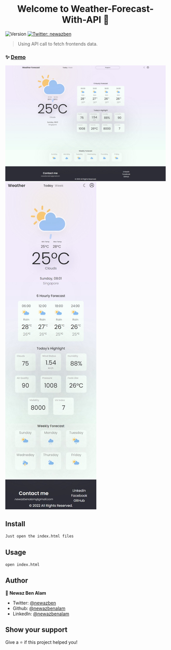 <h1 align="center">Welcome to Weather-Forecast-With-API 👋</h1>
<p>
  <img alt="Version" src="https://img.shields.io/badge/version-0.0.1-blue.svg?cacheSeconds=2592000" />
  <a href="https://twitter.com/newazben" target="_blank">
    <img alt="Twitter: newazben" src="https://img.shields.io/twitter/follow/newazben.svg?style=social" />
  </a>
</p>

> Using API call to fetch frontends data.

### ✨ [Demo](https://newazbenalam.github.io/Weather-Forecast-With-API/)
![alt text](https://github.com/newazbenalam/Weather-Forecast-With-API/blob/master/public/screenshot/Web%20capture_9-12-2022_19120_127.0.0.1.jpeg)
![alt text](https://github.com/newazbenalam/Weather-Forecast-With-API/blob/master/public/screenshot/Web%20capture_9-12-2022_202623_newazbenalam.github.io.jpeg)

## Install

```sh
Just open the index.html files
```

## Usage

```sh
open index.html
```

## Author

👤 **Newaz Ben Alam**

* Twitter: [@newazben](https://twitter.com/newazben)
* Github: [@newazbenalam](https://github.com/newazbenalam)
* LinkedIn: [@newazbenalam](https://linkedin.com/in/newazbenalam)

## Show your support

Give a ⭐️ if this project helped you!
